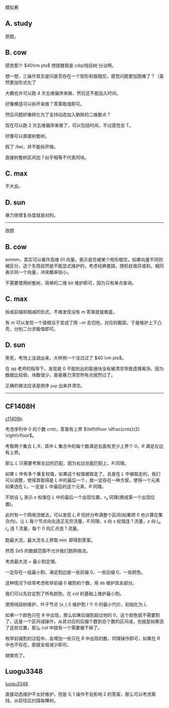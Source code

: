 模拟赛

## A. study

原题。

## B. cow

感觉那个 $40\rm pts$ 想提醒我是 cdq/线段树 分治啊。

想一想，三操作其实是问是否存在一个矩形和我相交，感觉问题更加困难了？（虽然更加形式化了

大概也许可以跑 $4$ 次五维偏序来做，然后还不能加入时间。

好像横竖可以拆开来做？答案取或即可。

然后问题好像转化为了支持动态加入删除的二维数点？

现在可以跑 $2$ 次五维偏序来做了，可以包括时间，不过感觉会 T。

好像可以直接树套树。

假了 /kel，并不能拆开做。

直接树套树区间加？似乎相等不代表同块。

## C. max

不大会。

## D. sun

暴力倍增复杂度就是对的。

---

改题

## B. cow

emmm，其实可以看作高维 $01$ 向量，表示是否被某个矩形框住，如果向量不同则被区分，这个东西自然是不能显式维护的，考虑经典套路，随机权值异或和，相同表示同一个向量，冲突概率较小。

不需要使用树套树，简单的二维 bit 维护即可，因为只有单点查询。

## C. max

拆成前缀和相减的形式，不难发现没有 $m$ 答案就是极差。

有 $m$ 可以发现一个值相当于变成了用 $-m$ 去切他，对应的截距，于是维护上下凸壳，分别二分求极值即可。

## D. sun

笑死，考场上没调出来，大样例一个没过过了 $40 \rm pts$。

在 qq 老师的指导下，发现是 $0$ 不能到达的联通块没有被清空导致遗憾离场，因为数据比较弱，块数很少，直接暴力清空所有点居然过了。

正确的做法应该是倒序 `pop` 出来并清空。

---

## CF1408H

[cf1408h](https://www.luogu.com.cn/problem/CF1408H). 

考虑序列中 $0$ 的个数 $cntz$，答案有上界 $\left\lfloor \dfrac{cntz}{2} \right\rfloor$。

考察两个集合 $L,R$，其中 $L$ 集合中的每个数满足右面有至少上界个 $0$，$R$ 满足左边有上界。

那么 $L$ 只需要考察左边的匹配，因为右边总能匹配上，$R$ 同理。

如果 $L$ 中有多个重复权值，如果这个权值被取走了，且是在 $L$ 中被取走的，我们可以调整，使得其取得是 $L$ 中的最后一个，故一定存在一种方案，使得一个元素如果选在 $L$，一定是 $L$ 中最后的这个元素，$R$ 同理。

不妨设 $l_x$ 表示 $x$ 权值在 $L$ 中的最后一个出现位置，$r_x$ 同理(换成第一个出现位置)。

此时有一个网络流做法，可以发现 $L, R$ 恰好分布满整个区间(如果把 $0$ 也计算在集合内)，让 $L$ 每个节点向左连正无穷流量，$R$ 同理，$s$ 向 $x$ 权值连 $1$ 流量，$x$ 向 $l_x, r_x$ 连 $1$ 流量，每个 $0$ 向汇点连 $1$ 流量。

跑最大流，最大流与上界取 $\min$ 即得到答案。

然而 $2e5$ 的数据范围不允许我们跑网络流。

考虑最大流 = 最小割定理。

一定存在一组最小割，满足割边是一些前缀 $0$，一些后缀 $0$，一些颜色。

这种情况下经常考虑枚举前缀 $0$ 被割的个数，用 ds 维护其余部分。

我们可以先钦定割了所有颜色，在 $col$ 的基础上维护最小割。

使用线段树维护，叶子节点 $(x, l, l)$ 维护割 $l$ 个 $0$ 的最小代价，初始化为 $l$。

如果一个颜色只在 $R$ 中出现，那么如果后缀割超过他的 $0$，这个颜色就不需要割了，这是一个区间减操作，从其对应的后缀个数到总个数的区间减，也就是如果选了这些位置，那么 $col$ 中就有一个需要被干掉了。

枚举前缀割的过程中，会增加一些只在 $R$ 中出现的数，同理操作即可，如果在 $R$ 中也不存在，那就全局减少即可。

就做完了。

## Luogu3348

[luogu3348](https://www.luogu.com.cn/problem/P3348). 

直接动态维护不太好维护，但是 $0, 1$ 操作不会影响 $2$ 的答案，那么可以考虑离线，从前往后扫描每棵树。

